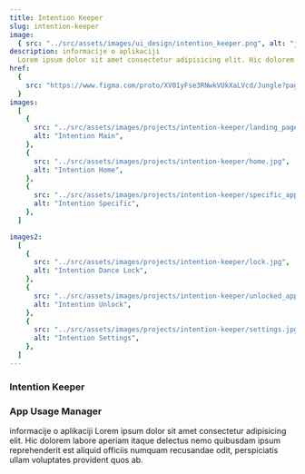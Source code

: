 ```yaml
---
title: Intention Keeper
slug: intention-keeper
image:
  { src: "../src/assets/images/ui_design/intention_keeper.png", alt: "jungle" }
description: informacije o aplikaciji
  Lorem ipsum dolor sit amet consectetur adipisicing elit. Hic dolorem labore aperiam itaque delectus nemo quibusdam ipsum reprehenderit est aliquid officiis numquam recusandae odit, perspiciatis ullam voluptates provident quos ab.
href:
  {
    src: "https://www.figma.com/proto/XV01yFse3RNwkVUkXaLVcd/Jungle?page-id=0%3A1&type=designode-id=2-4&viewport=464%2C438%2C0.31&scaling=min-zoom&starting-point-node-id=2%3A4",
  }
images:
  [
    {
      src: "../src/assets/images/projects/intention-keeper/landing_page.jpg",
      alt: "Intention Main",
    },
    {
      src: "../src/assets/images/projects/intention-keeper/home.jpg",
      alt: "Intention Home",
    },
    {
      src: "../src/assets/images/projects/intention-keeper/specific_app.jpg",
      alt: "Intention Specific",
    },
  ]

images2:
  [
    {
      src: "../src/assets/images/projects/intention-keeper/lock.jpg",
      alt: "Intention Dance Lock",
    },
    {
      src: "../src/assets/images/projects/intention-keeper/unlocked_apps.jpg",
      alt: "Intention Unlock",
    },
    {
      src: "../src/assets/images/projects/intention-keeper/settings.jpg",
      alt: "Intention Settings",
    },
  ]
---
```


<h3 class="h3_full">Intention Keeper</h3>
<h3>App Usage Manager</h3>
<p>informacije o aplikaciji
    Lorem ipsum dolor sit amet consectetur adipisicing elit. Hic dolorem labore aperiam itaque delectus nemo quibusdam ipsum reprehenderit est aliquid officiis numquam recusandae odit, perspiciatis ullam voluptates provident quos ab.
</p>
